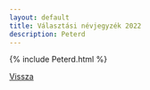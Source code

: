 ```yaml
---
layout: default
title: Választási névjegyzék 2022
description: Peterd
---
```


{% include Peterd.html %}

[Vissza](./)